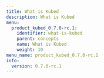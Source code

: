 ```yaml
---
title: What is Kubed
description: What is Kubed
menu:
  product_kubed_0.7.0-rc.1:
    identifier: what-is-kubed
    parent: concepts
    name: What is Kubed
    weight: 10
menu_name: product_kubed_0.7.0-rc.1
info:
  version: 0.7.0-rc.1
---
```


